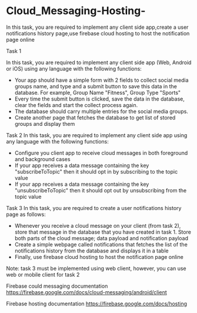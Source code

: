 # Cloud_Messaging-Hosting-
In this task, you are required to implement any client side app,create a user notifications history page,use firebase cloud hosting to host the notification page online

Task 1

In this task, you are required to implement any client side app (Web, Android or iOS) using any language with the following functions:
- Your app should have a simple form with 2 fields to collect social media groups name, and type and a submit button to save this data in the database.
For example, Group Name "Fitness", Group Type "Sports"
- Every time the submit button is clicked, save the data in the database, clear the fields and start the collect process again.
- The database should carry multiple entries for the social media groups.
- Create another page that fetches the database to get list of stored groups and display them

Task 2
In this task, you are required to implement any client side app using any language with the following functions:
- Configure you client app to receive cloud messages in both foreground and background cases
- If your app receives a data message containing the key "subscribeToTopic" then it should opt in by subscribing to the topic value
 - If your app receives a data message containing the key "unsubscribeToTopic" then it should opt out by unsubscribing from the topic value

Task 3
In this task, you are required to create a user notifications history page as follows:
- Whenever you receive a cloud message on your client (from task 2), store that message in the database that you have created in task 1. Store both parts of the cloud message; data payload and notification payload
- Create a simple webpage called notifications that fetches the list of the notifications history from the database and displays it in a table
- Finally, use firebase cloud hosting to host the notification page online

Note: task 3 must be implemented using web client, however, you can use web or mobile client for task 2

Firebase could messaging documentation
https://firebase.google.com/docs/cloud-messaging/android/client

Firebase hosting documentation
https://firebase.google.com/docs/hosting
